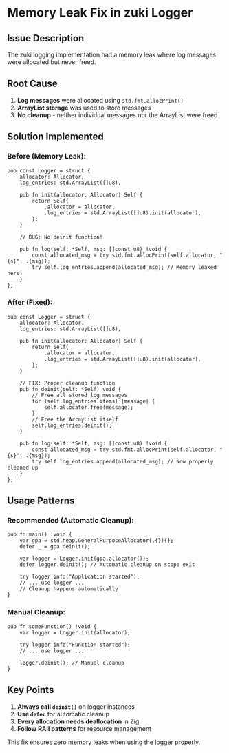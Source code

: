 # Memory Leak Fix in zuki Logger

## Issue Description
The zuki logging implementation had a memory leak where log messages were allocated but never freed.

## Root Cause
1. **Log messages** were allocated using `std.fmt.allocPrint()` 
2. **ArrayList storage** was used to store messages
3. **No cleanup** - neither individual messages nor the ArrayList were freed

## Solution Implemented

### Before (Memory Leak):
```zig
pub const Logger = struct {
    allocator: Allocator,
    log_entries: std.ArrayList([]u8),
    
    pub fn init(allocator: Allocator) Self {
        return Self{
            .allocator = allocator,
            .log_entries = std.ArrayList([]u8).init(allocator),
        };
    }
    
    // BUG: No deinit function!
    
    pub fn log(self: *Self, msg: []const u8) !void {
        const allocated_msg = try std.fmt.allocPrint(self.allocator, "{s}", .{msg});
        try self.log_entries.append(allocated_msg); // Memory leaked here!
    }
};
```

### After (Fixed):
```zig
pub const Logger = struct {
    allocator: Allocator,
    log_entries: std.ArrayList([]u8),
    
    pub fn init(allocator: Allocator) Self {
        return Self{
            .allocator = allocator,
            .log_entries = std.ArrayList([]u8).init(allocator),
        };
    }
    
    // FIX: Proper cleanup function
    pub fn deinit(self: *Self) void {
        // Free all stored log messages
        for (self.log_entries.items) |message| {
            self.allocator.free(message);
        }
        // Free the ArrayList itself
        self.log_entries.deinit();
    }
    
    pub fn log(self: *Self, msg: []const u8) !void {
        const allocated_msg = try std.fmt.allocPrint(self.allocator, "{s}", .{msg});
        try self.log_entries.append(allocated_msg); // Now properly cleaned up
    }
};
```

## Usage Patterns

### Recommended (Automatic Cleanup):
```zig
pub fn main() !void {
    var gpa = std.heap.GeneralPurposeAllocator(.{}){};
    defer _ = gpa.deinit();
    
    var logger = Logger.init(gpa.allocator());
    defer logger.deinit(); // Automatic cleanup on scope exit
    
    try logger.info("Application started");
    // ... use logger ...
    // Cleanup happens automatically
}
```

### Manual Cleanup:
```zig
pub fn someFunction() !void {
    var logger = Logger.init(allocator);
    
    try logger.info("Function started");
    // ... use logger ...
    
    logger.deinit(); // Manual cleanup
}
```

## Key Points
1. **Always call `deinit()`** on logger instances
2. **Use `defer`** for automatic cleanup
3. **Every allocation needs deallocation** in Zig
4. **Follow RAII patterns** for resource management

This fix ensures zero memory leaks when using the logger properly.